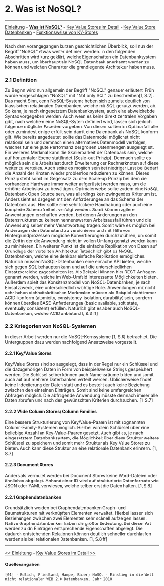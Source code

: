 # 2. Was ist NoSQL?
***
[Einleitung](1_Einleitung.md) - **[Was ist NoSQL?](2_NoSql.md)** - [Key Value Stores im Detail](3_KV_Detail.md) - [Key Value Store Datenbanken](4_KV_Datenbanken.md) - [Funktionsweise von KV-Stores](5_KV_Abfragen.md)
***

Nach dem vorangegangen kurzen geschichtlichen Überblick, soll nun der Begriff "NoSQL" etwas weiter definiert werden. In den folgenden Abschnitten wird kurz geklärt, welche Eigenschaften ein Datenbanksystem haben muss, um überhaupt als NoSQL Datenbank anerkannt werden zu können und welchen Charakter die grundlegende Architektur haben muss.

### 2.1 Definition
Zu Beginn wird nun allgemein der Begriff "NoSQL" genauer erläutert. Früh wurde vorgeschlagen "NoSQL" mit "Not only SQL" zu beschreiben[1, S.2]. Das macht Sinn, denn NoSQL-Systeme heben sich zumeist deutlich von klassischen relationalen Datenbanken, welche mit SQL genutzt werden, ab. So kann, je nach eingesetztem Datenbanksystem, auch eine abweichebde Syntax vorgegeben werden.
Auch wenn es keine direkt zentralen Vorgaben gibt, nach welchem eine NoSQL-Sytem definiert wird, lassen sich jedoch folgende mögliche Facetten vorgeben. Von diesen sollten im Optimalfall alle oder zumindest einige erfüllt sein damit eine Datenbank als NoSQL konform gilt.
Wie bereits angedeutet, sollte das Datenmodel möglichst nicht relational sein und demnach einen alternatives Datenmodell verfolgen, welches für eine gute Performanz bei großen Datenmengen ausgelegt ist.
Ein weiteres Merkmal kann die Skalierbarkeit der Datenbank sein, welche auf horizontaler Ebene stattfindet (Scale-out Prinzip). Demnach sollte es möglich sein die Arbeitslast durch Erweiterung der Rechnerknoten auf diese weiter zu verteilen. Auch sollte es möglich sein bei niedriger Last bei Bedarf die Anzahl der Knoten wieder problemlos reduzieren zu können. Dieses Prinzip steht somit im Gegensatz zu dem Scale-up Prinzip bei dem die vorhandene Hardware immer weiter aufgerüstet werden muss, um die erhöhte Arbeitslast zu bewältigen.
Optimalerweise sollte zudem eine NoSQL Datenbank Open Source sein, was allerdings kein zwingendes Kriterium ist. Anders sieht es dagegen mit den Anforderungen an das Schema der Datenbank aus. Hier sollte eine sehr lockere Handhabung oder auch eine komplette Schemafreiheit verfolgt werden. Somit können agilere Anwendungen erschaffen werden, bei denen Änderungen an den Datenstrukturen zu keinem nennenswerten Arbeitsausfall führen und die Anwendung selber mehr Verantwortung tragen. Somit wäre es möglich bei Änderungen den Datenstand zu versionieren und mit Hilfe von Hintergrundprozessen mögliche Konvertierungen durchzuführen, um somit die Zeit in der die Anwendung nicht im vollen Umfang genutzt werden kann zu minimieren.
Ein weiterer Punkt ist die einfache Replikation von Daten auf Grundlage der verteilten Architektur. Tatsächlich gibt es NoSQL-Datenbanken, welche eine denkbar einfache Replikation ermöglichen.
Natürlich müssen NoSQL-Datenbanken eine einfache API bieten, welche sich gegen SQL behaupten kann und auf die unterschiedlichen Einsatzbereiche zugeschnitten ist. Als Beispiel können hier REST-Anfragen genannt werden, welche im Web-Umfeld interessante Möglichkeiten bieten.
Außerdem spielt das Konsitenzmodell von NoSQL-Datenbanken, je nach Einsatzzweck, eine unterschiedlich wichtige Rolle. Anwendungen mit nicht sehr hohen sichheitskritischen Merkmalen müssen als Beispiel nicht immer ACID-konform (atomicity, consistency, isolation, durability) sein, sondern können überdies BASE-Anforderungen (basic available, soft state, eventually consistent) erfüllen. Natürlich gibt es aber auch NoSQL-Datenbanken, welche ACID anbieten.[1, S.3 ff]

### 2.2 Kategorien von NoSQL-Systemen
In dieser Arbeit werden nur die NoSQL-Kernsysteme [1, S.6] betrachtet. Die Untergruppen dazu werden nachfolgend Ansatzweise vorgestellt.

#### 2.2.1 Key/Value Stores
Key/Value Stores sind so ausgelegt, dass in der Regel nur ein Schlüssel und die dazugehörigen Daten in Form von beispielsweise Strings gespeichert werden. Die Schlüsel selber können auch Namensräume bilden und somit auch auf auf mehrere Datenbanken verteilt werden. Üblicherweise findet keine Indexiierung der Daten statt und es besteht auch keine Beziehung zwischen den einzelnen Einträgen. Somit sind keine umfangreichen Abfragen möglich. Die abfragende Anwendung müsste demnach immer alle Daten abrufen und nach den gewünschten Kriterien durchsuchen. [1, S.7]

#### 2.2.2 Wide Column Stores/ Column Families
Eine bessere Strukturierung von Key/Value-Paaren ist mit sognannten Column-Family-Systemen möglich. Hierbei wird ein Schlüssel über eine beliebige Anzahl an Key-Value-Paaren gesetzt. Auch gibt es, je nach eingesetztem Datenbanksystem, die Möglichkeit über diese Struktur weitere Schlüssel zu speichern und somit mehr Struktur als Key Value Stores zu bieten. Auch kann diese Struktur an eine relationale Datenbank erinnern. [1, S.7]

#### 2.2.3 Document Stores
Anders als vermutet werden bei Document Stores keine Word-Dateien oder ähnliches abgelegt. Anhand einer ID wird auf strukturierte Datenformate wie JSON oder YAML verwiesen, welche selber erst die Daten halten. [1, S.8]

#### 2.2.1 Graphendatenbanken
Grundsätzlich werden bei Graphendatenbanken Graph- und Baumstrukturen mit verknüpften Elementen verwaltet. Hierbei lassen sich Beziehungen zwischen zwei Elementen sehr schnell aufzeigen lassen. Native Graphendatenbanken haben die größte Bedeutung. Bei dieser Art werden zu dn Einträgen entsprechende Eigenschaften abgelegt. Die dadurch entstehenden Relationen können deutlich schneller durchlaufen werden als bei relationalen Datenbanken. [1, S.8 ff]

***
[<< Einleitung](1_Einleitung.md) - [Key Value Stores im Detail >>](3_KV_Detail.md)

#### Quellenangaben
```
[01] - Edlich, Friedland, Hampe, Bauer; NoSQL - Einstieg in die Welt nicht relationaler WEB 2.0 Datenbanken, Jahr 2010
```
